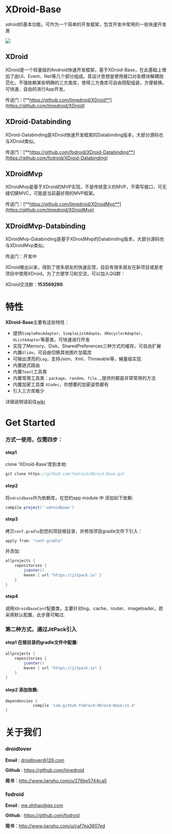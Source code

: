 # XDroid-Base
xdroid的基本功能，可作为一个简单的开发框架，包含开发中常用的一些快速开发类

[![](https://jitpack.io/v/fodroid/XDroid-Base.svg)](https://jitpack.io/#fodroid/XDroid-Base)

## XDroid

XDroid是一个轻量级的Android快速开发框架，基于XDroid-Base，在此基础上增加了由UI、Event、Net等几个部分组成。其设计思想是使用接口对各模块解耦规范化，不强依赖某些明确的三方类库，使得三方类库可自由搭配组装，方便替换。可快速、自由的进行App开发。

传送门：[**https://github.com/limedroid/XDroid**](https://github.com/limedroid/XDroid)

## XDroid-Databinding

XDroid-Databinding是XDroid快速开发框架的Databinding版本，大部分源码也与XDroid类似。

传送门：[**https://github.com/fodroid/XDroid-Databinding**](https://github.com/fodroid/XDroid-Databinding)

## XDroidMvp

XDroidMvp是基于XDroid的MVP实现，不是传统意义的MVP，不需写接口，可无缝切换MVC，可能是当前最好用的MVP框架。

传送门：[**https://github.com/limedroid/XDroidMvp**](https://github.com/limedroid/XDroidMvp)

## XDroidMvp-Databinding

XDroidMvp-Databinding是基于XDroidMvp的Databinding版本，大部分源码也与XDroidMvp类似。

传送门：开发中

XDroid推出以来，得到了很多朋友的快速反馈，目前有很多朋友在新项目或是老项目中使用XDroid，为了方便学习和交流，可以加入QQ群：

XDroid交流群：**153569290**

# 特性

**XDroid-Base**主要有这些特性：

* 提供`SimpleRecAdapter`、`SimpleListAdapte`、`XRecyclerAdapter`、`XListAdapter`等基类，可快速进行开发
* 实现了Memory、Disk、SharedPreferences三种方式的缓存，可自由扩展
* 内置`Glide`，可自由切换其他图片加载库
* 可输出漂亮的`Log`，支持Json、Xml、Throwable等，蝇量级实现
* 内置链式路由
* 内置`Toast`工具类
* 内置常用工具类：`package`、`random`、`file`...,提供的都是非常常用的方法
* 内置加密工具类 `XCodec`，你想要的加密姿势都有
* 引入三方库极少

详细说明请前往[wiki](https://github.com/fodroid/XDroid-Base/wiki)

# Get Started

### 方式一使用，仅需四步：

#### step1  

clone 'XDroid-Base'库到本地:
```groovy
git clone https://github.com/fodroid/XDroid-Base.git
```

#### step2

将`xdroidbase`作为依赖库，在您的app module 中 添加如下依赖:
```groovy
compile project(':xdroidbase')
```

#### step3

拷贝`conf.gradle`到您的项目根目录，并修改项目gradle文件下引入：
```groovy
apply from: "conf.gradle"
```

并添加:

```groovy
allprojects {
    repositories {
        jcenter()
        maven { url "https://jitpack.io" }
    }
}
```

#### step4

调用`XDroidBaseConf`配置类，主要针对log、cache、router、imageloader。若采用默认配置，此步骤可略过.

### 第二种方式，通过JitPack引入

#### step1 在根目录的gradle文件中配置:
```groovy
allprojects {
    repositories {
        jcenter()
        maven { url "https://jitpack.io" }
    }
}
```

#### step2 添加依赖:
```groovy
dependencies {
	        compile 'com.github.fodroid:XDroid-Base:v1.4'
}
```
# 关于我们
### droidlover
**Email** : droidlover@126.com

**Github** : https://github.com/limedroid

**简书**：http://www.jianshu.com/u/276be5744ca0
### fodroid
**Email** : me.shihao@qq.com

**Github** : https://github.com/fodroid

**简书**：http://www.jianshu.com/u/caf7ea3607ed
